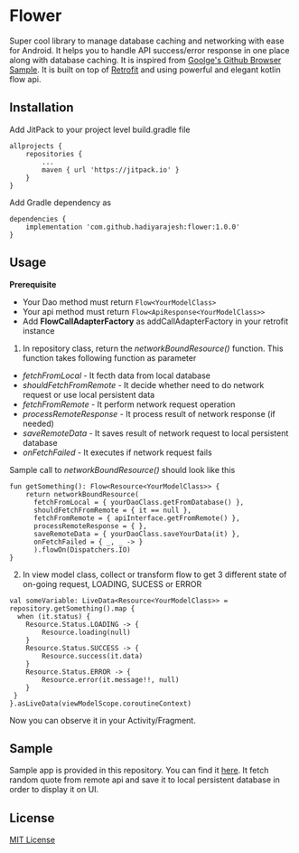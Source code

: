 # Flower
Super cool library to manage database caching and networking with ease for Android. It helps you to handle API success/error response in one place along with database caching. It is inspired from [Goolge's Github Browser Sample](https://github.com/android/architecture-components-samples/tree/master/GithubBrowserSample/). It is built on top of [Retrofit](https://github.com/square/retrofit) and using powerful and elegant kotlin flow api.

## Installation
Add JitPack to your project level build.gradle file
```
allprojects {
    repositories {
        ...
        maven { url 'https://jitpack.io' }
    }
}
```

Add Gradle dependency as 
```
dependencies {
    implementation 'com.github.hadiyarajesh:flower:1.0.0'
}
```

## Usage

**Prerequisite**
- Your Dao method must return ```Flow<YourModelClass>```
- Your api method must return ```Flow<ApiResponse<YourModelClass>>```
- Add **FlowCallAdapterFactory** as addCallAdapterFactory in your retrofit instance


1. In repository class, return the *networkBoundResource()* function. This function takes following function as parameter 

- *fetchFromLocal* - It fecth data from local database
- *shouldFetchFromRemote* - It decide whether need to do network request or use local persistent data
- *fetchFromRemote* - It perform network request operation
- *processRemoteResponse* - It process result of network response (if needed)
- *saveRemoteData* - It saves result of network request to local persistent database
- *onFetchFailed* - It executes if network request fails

Sample call to *networkBoundResource()* should look like this

```
fun getSomething(): Flow<Resource<YourModelClass>> {
    return networkBoundResource(
      fetchFromLocal = { yourDaoClass.getFromDatabase() },
      shouldFetchFromRemote = { it == null },
      fetchFromRemote = { apiInterface.getFromRemote() },
      processRemoteResponse = { },
      saveRemoteData = { yourDaoClass.saveYourData(it) },
      onFetchFailed = { _, _ -> }
      ).flowOn(Dispatchers.IO)
}
```

2. In view model class, collect or transform flow to get 3 different state of on-going request, LOADING, SUCESS or ERROR
```
val someVariable: LiveData<Resource<YourModelClass>> = repository.getSomething().map {
  when (it.status) {
    Resource.Status.LOADING -> {
        Resource.loading(null)
    }
    Resource.Status.SUCCESS -> {
        Resource.success(it.data)
    }
    Resource.Status.ERROR -> {
        Resource.error(it.message!!, null)
    }
 }
}.asLiveData(viewModelScope.coroutineContext)
```

Now you can observe it in your Activity/Fragment.

## Sample
Sample app is provided in this repository. You can find it [here](https://github.com/hadiyarajesh/flower/tree/master/app/src/main/java/com/hadiyarajesh/flowersample).
It fetch random quote from remote api and save it to local persistent database in order to display it on UI.

## License
[MIT License](https://github.com/hadiyarajesh/flower/blob/master/LICENSE)
